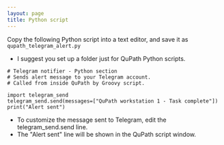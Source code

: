 ```yaml
---
layout: page
title: Python script
---
```


Copy the following Python script into a text editor, and save it as 
`qupath_telegram_alert.py`

- I suggest you set up a folder just for QuPath Python scripts.

```
# Telegram notifier - Python section
# Sends alert message to your Telegram account.
# Called from inside QuPath by Groovy script.

import telegram_send
telegram_send.send(messages=["QuPath workstation 1 - Task complete"])
print("Alert sent")
```
- To customize the message sent to Telegram, edit the telegram_send.send line.
- The "Alert sent" line will be shown in the QuPath script window.
